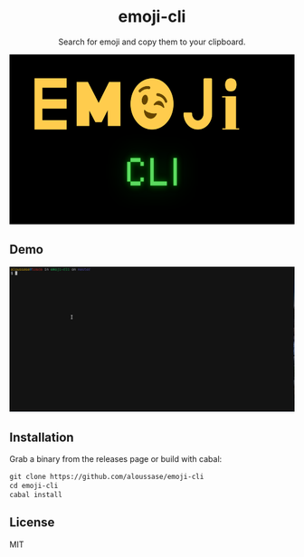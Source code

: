 <h1 align="center">emoji-cli</h1>

<p align="center">Search for emoji and copy them to your clipboard.</p>

<img alt="banner" src="./assets/banner.png" height="300" />

## Demo

![emoji-cli](./assets/emoji-cli.gif)

## Installation

Grab a binary from the releases page or build with cabal:
```
git clone https://github.com/aloussase/emoji-cli
cd emoji-cli
cabal install
```

## License

MIT
